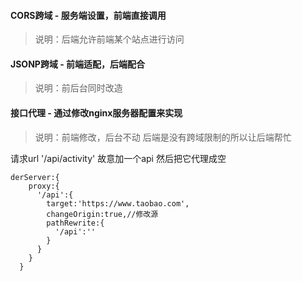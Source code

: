 #### CORS跨域 - 服务端设置，前端直接调用

> 说明：后端允许前端某个站点进行访问

#### JSONP跨域 - 前端适配，后端配合

> 说明：前后台同时改造

#### 接口代理 - 通过修改nginx服务器配置来实现

> 说明：前端修改，后台不动   后端是没有跨域限制的所以让后端帮忙

请求url     '/api/activity' 故意加一个api 然后把它代理成空


```
derServer:{
    proxy:{
      '/api':{
        target:'https://www.taobao.com',
        changeOrigin:true,//修改源
        pathRewrite:{
          '/api':''
        }
      }
    }
  }
```

